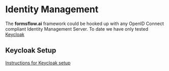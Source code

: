 # Identity Management
The **formsflow.ai** framework could be hooked up with any OpenID Connect compliant Identity Management Server. To date we have only tested [Keycloak](https://github.com/keycloak/keycloak)

Keycloak Setup
----------
[Instructions for Keycloak setup](./keycloak-setup.md)